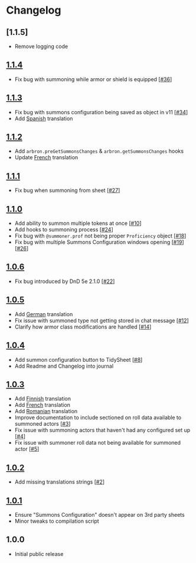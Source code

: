 # Changelog

## [1.1.5]
- Remove logging code

## [1.1.4]
- Fix bug with summoning while armor or shield is equipped [[#36]]

## [1.1.3]
- Fix bug with summons configuration being saved as object in v11 [[#34]]
- Add [Spanish] translation

## [1.1.2]
- Add `arbron.preGetSummonsChanges` & `arbron.getSummonsChanges` hooks
- Update [French] translation

## [1.1.1]
- Fix bug when summoning from sheet [[#27]]

## [1.1.0]
- Add ability to summon multiple tokens at once [[#10]]
- Add hooks to summoning process [[#24]]
- Fix bug with `@summoner.prof` not being proper `Proficiency` object [[#18]]
- Fix bug with multiple Summons Configuration windows opening [[#19]] [[#26]]

## [1.0.6]
- Fix bug introduced by DnD 5e 2.1.0 [[#22]]

## [1.0.5]
- Add [German] translation
- Fix issue with summoned type not getting stored in chat message [[#12]]
- Clarify how armor class modifications are handled [[#14]]

## [1.0.4]
- Add summon configuration button to TidySheet [[#8]]
- Add Readme and Changelog into journal

## [1.0.3]
- Add [Finnish] translation
- Add [French] translation
- Add [Romanian] translation
- Improve documentation to include sectioned on roll data available to summoned actors [[#3]]
- Fix issue with summoning actors that haven't had any configured set up [[#4]]
- Fix issue with summoner roll data not being available for summoned actor [[#5]]

## [1.0.2]
- Add missing translations strings [[#2]]

## [1.0.1]
- Ensure "Summons Configuration" doesn't appear on 3rd party sheets
- Minor tweaks to compilation script

## 1.0.0
- Initial public release


[1.0.1]: https://github.com/arbron/fvtt-summoner/compare/1.0.0-alpha...1.0.1
[1.0.2]: https://github.com/arbron/fvtt-summoner/compare/1.0.1...1.0.2
[1.0.3]: https://github.com/arbron/fvtt-summoner/compare/1.0.2...1.0.3
[1.0.4]: https://github.com/arbron/fvtt-summoner/compare/1.0.3...1.0.4
[1.0.5]: https://github.com/arbron/fvtt-summoner/compare/1.0.4...1.0.5
[1.0.6]: https://github.com/arbron/fvtt-summoner/compare/1.0.5...1.0.6
[1.1.0]: https://github.com/arbron/fvtt-summoner/compare/1.0.6...1.1.0
[1.1.1]: https://github.com/arbron/fvtt-summoner/compare/1.1.0...1.1.1
[1.1.2]: https://github.com/arbron/fvtt-summoner/compare/1.1.1...1.1.2
[1.1.3]: https://github.com/arbron/fvtt-summoner/compare/1.1.2...1.1.3
[1.1.4]: https://github.com/arbron/fvtt-summoner/compare/1.1.3...1.1.4

[#2]: https://github.com/arbron/fvtt-summoner/issues/2
[#3]: https://github.com/arbron/fvtt-summoner/issues/3
[#4]: https://github.com/arbron/fvtt-summoner/issues/4
[#5]: https://github.com/arbron/fvtt-summoner/issues/5
[#8]: https://github.com/arbron/fvtt-summoner/issues/8
[#10]: https://github.com/arbron/fvtt-summoner/issues/10
[#12]: https://github.com/arbron/fvtt-summoner/issues/12
[#14]: https://github.com/arbron/fvtt-summoner/issues/14
[#18]: https://github.com/arbron/fvtt-summoner/issues/18
[#19]: https://github.com/arbron/fvtt-summoner/issues/19
[#22]: https://github.com/arbron/fvtt-summoner/pull/22
[#24]: https://github.com/arbron/fvtt-summoner/issues/24
[#26]: https://github.com/arbron/fvtt-summoner/issues/26
[#27]: https://github.com/arbron/fvtt-summoner/issues/27
[#34]: https://github.com/arbron/fvtt-summoner/issues/34
[#36]: https://github.com/arbron/fvtt-summoner/issues/36

[Finnish]: https://weblate.foundryvtt-hub.com/projects/arbron-summoner/main/fi/
[French]: https://weblate.foundryvtt-hub.com/projects/arbron-summoner/main/fr/
[German]: https://weblate.foundryvtt-hub.com/projects/arbron-summoner/main/de/
[Romanian]: https://weblate.foundryvtt-hub.com/projects/arbron-summoner/main/ro/
[Spanish]: https://weblate.foundryvtt-hub.com/projects/arbron-summoner/main/es/
